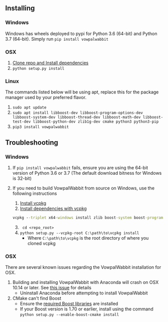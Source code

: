 ## Installing
### Windows
Windows has wheels deployed to pypi for Python 3.6 (64-bit) and Python 3.7 (64-bit).
Simply run `pip install vowpalwabbit`

### OSX
1. [Clone repo and Install dependencies](https://github.com/VowpalWabbit/vowpal_wabbit/wiki/Dependencies#macos)
2. `python setup.py install`

### Linux
The commands listed below will be using apt, replace this for the package manager used by your preferred flavor.
1. `sudo apt update`
2. `sudo apt install libboost-dev libboost-program-options-dev libboost-system-dev libboost-thread-dev libboost-math-dev libboost-test-dev libboost-python-dev zlib1g-dev cmake python3 python3-pip`
3. `pip3 install vowpalwabbit`

## Troubleshooting
### Windows
1. If `pip install vowpalwabbit` fails, ensure you are using the 64-bit version of Python 3.6 or 3.7 (The default download bitness for Windows is 32-bit)

2. If you need to build VowpalWabbit from source on Windows, use the following instructions
    1. [Install vcpkg ](https://github.com/Microsoft/vcpkg)
    2. [Install dependencies with vcpkg](https://github.com/VowpalWabbit/vowpal_wabbit/wiki/Dependencies#experimental-cmake-build-system-on-windows)
    ```bat
    vcpkg --triplet x64-windows install zlib boost-system boost-program-options boost-test boost-align boost-foreach boost-python boost-math boost-thread python3
    ```
   3. ` cd <repo_root>`
   4. `python setup.py --vcpkg-root C:\path\to\vcpkg install`
        - Where `C:\path\to\vcpkg` is the root directory of where you cloned vcpkg

### OSX
There are several known issues regarding the VowpalWabbit installation for OSX.
1. Building and installing VowpalWabbit with Anaconda will crash on OSX 10.14 or later. See [this issue](https://github.com/VowpalWabbit/vowpal_wabbit/issues/2100) for details
    - Uninstall Anaconda before attempting to install VowpalWabbit
2. CMake can't find Boost
    - Ensure the [required Boost libraries](https://github.com/VowpalWabbit/vowpal_wabbit/wiki/Dependencies#macos) are installed
    - If your Boost version is 1.70 or earlier, install using the command `python setup.py --enable-boost-cmake install`
